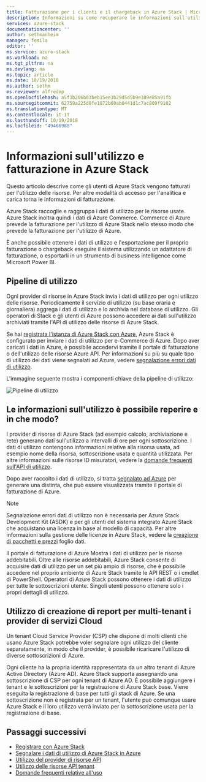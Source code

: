```yaml
---
title: Fatturazione per i clienti e il chargeback in Azure Stack | Microsoft Docs
description: Informazioni su come recuperare le informazioni sull'utilizzo di risorse di Azure Stack.
services: azure-stack
documentationcenter: ''
author: sethmanheim
manager: femila
editor: ''
ms.service: azure-stack
ms.workload: na
ms.tgt_pltfrm: na
ms.devlang: na
ms.topic: article
ms.date: 10/19/2018
ms.author: sethm
ms.reviewer: alfredop
ms.openlocfilehash: a5f3b206b83beb15ee3b29d5d5b9e389e85a91fb
ms.sourcegitcommit: 62759a225d8fe1872b60ab0441d1c7ac809f9102
ms.translationtype: MT
ms.contentlocale: it-IT
ms.lasthandoff: 10/19/2018
ms.locfileid: "49466988"
---
```

# <a name="usage-and-billing-in-azure-stack"></a>Informazioni sull'utilizzo e fatturazione in Azure Stack

Questo articolo descrive come gli utenti di Azure Stack vengono fatturati per l'utilizzo delle risorse. Per altre modalità di accesso per l'analitica e carica torna le informazioni di fatturazione.

Azure Stack raccoglie e raggruppa i dati di utilizzo per le risorse usate. Azure Stack inoltra quindi i dati di Azure Commerce. Commerce di Azure prevede la fatturazione per l'utilizzo di Azure Stack nello stesso modo che prevede la fatturazione per l'utilizzo di Azure.

È anche possibile ottenere i dati di utilizzo e l'esportazione per il proprio fatturazione o chargeback eseguire il sistema utilizzando un adattatore di fatturazione, o esportarli in un strumento di business intelligence come Microsoft Power BI.

## <a name="usage-pipeline"></a>Pipeline di utilizzo

Ogni provider di risorse in Azure Stack invia i dati di utilizzo per ogni utilizzo delle risorse. Periodicamente il servizio di utilizzo (su base oraria e giornaliera) aggrega i dati di utilizzo e lo archivia nel database di utilizzo. Gli operatori di Stack e gli utenti di Azure possono accedere ai dati sull'utilizzo archiviati tramite l'API di utilizzo delle risorse di Azure Stack. 

Se hai [registrata l'istanza di Azure Stack con Azure](azure-stack-register.md), Azure Stack è configurato per inviare i dati di utilizzo per e-Commerce di Azure. Dopo aver caricati i dati in Azure, è possibile accedervi tramite il portale di fatturazione o dell'utilizzo delle risorse Azure API. Per informazioni su più su quale tipo di utilizzo dei dati viene segnalati ad Azure, vedere [segnalazione errori dati di utilizzo](azure-stack-usage-reporting.md).  

L'immagine seguente mostra i componenti chiave della pipeline di utilizzo: 

![Pipeline di utilizzo](media\azure-stack-billing-and-chargeback\usagepipeline.png)

## <a name="what-usage-information-can-i-find-and-how"></a>Le informazioni sull'utilizzo è possibile reperire e in che modo?

I provider di risorse di Azure Stack (ad esempio calcolo, archiviazione e rete) generano dati sull'utilizzo a intervalli di ore per ogni sottoscrizione. I dati di utilizzo contengono informazioni relative alla risorsa usata, ad esempio nome della risorsa, sottoscrizione usata e quantità utilizzata. Per altre informazioni sulle risorse ID misuratori, vedere la [domande frequenti sull'API di utilizzo](azure-stack-usage-related-faq.md).

Dopo aver raccolto i dati di utilizzo, si tratta [segnalato ad Azure](azure-stack-usage-reporting.md) per generare una distinta, che può essere visualizzata tramite il portale di fatturazione di Azure. 

> [!NOTE]  
> Segnalazione errori dati di utilizzo non è necessaria per Azure Stack Development Kit (ASDK) e per gli utenti del sistema integrato Azure Stack che acquistano una licenza in base al modello di capacità. Per altre informazioni sulla gestione delle licenze in Azure Stack, vedere la [creazione di pacchetti e prezzi](https://azure.microsoft.com/mediahandler/files/resourcefiles/5bc3f30c-cd57-4513-989e-056325eb95e1/Azure-Stack-packaging-and-pricing-datasheet.pdf) foglio dati.

Il portale di fatturazione di Azure Mostra i dati di utilizzo per le risorse addebitabili. Oltre alle risorse addebitabili, Azure Stack consente di acquisire dati di utilizzo per un set più ampio di risorse, che è possibile accedere nel proprio ambiente di Azure Stack tramite le API REST o i cmdlet di PowerShell. Operatori di Azure Stack possono ottenere i dati di utilizzo per tutte le sottoscrizioni utente. Singoli utenti possono ottenere solo i propri dettagli di utilizzo. 

## <a name="usage-reporting-for-multitenant-cloud-service-providers"></a>Utilizzo di creazione di report per multi-tenant i provider di servizi Cloud

Un tenant Cloud Service Provider (CSP) che dispone di molti clienti che usano Azure Stack potrebbe voler segnalare ogni utilizzo del cliente separatamente, in modo che il provider, è possibile ricaricare l'utilizzo di diverse sottoscrizioni di Azure. 

Ogni cliente ha la propria identità rappresentata da un altro tenant di Azure Active Directory (Azure AD). Azure Stack supporta assegnando una sottoscrizione di CSP per ogni tenant di Azure AD. È possibile aggiungere i tenant e le sottoscrizioni per la registrazione di Azure Stack base. Viene eseguita la registrazione di base per tutti gli stack di Azure. Se una sottoscrizione non è registrata per un tenant, l'utente può comunque usare Azure Stack e il loro utilizzo verrà inviato per la sottoscrizione usata per la registrazione di base. 

## <a name="next-steps"></a>Passaggi successivi

- [Registrare con Azure Stack](azure-stack-registration.md)
- [Segnalare i dati di utilizzo di Azure Stack in Azure](azure-stack-usage-reporting.md)
- [Utilizzo del provider di risorse API](azure-stack-provider-resource-api.md)
- [Utilizzo delle risorse API tenant](azure-stack-tenant-resource-usage-api.md)
- [Domande frequenti relative all'uso](azure-stack-usage-related-faq.md)